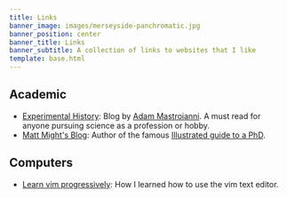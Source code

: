 ```yaml
---
title: Links
banner_image: images/merseyside-panchromatic.jpg
banner_position: center
banner_title: Links
banner_subtitle: A collection of links to websites that I like
template: base.html
---
```


## Academic

* [Experimental History](https://www.experimental-history.com/): Blog by
  [Adam Mastroianni](https://www.adammastroianni.com/). A must read for anyone
  pursuing science as a profession or hobby.
* [Matt Might's Blog](https://matt.might.net/): Author of the famous
  [Illustrated guide to a PhD](https://matt.might.net/articles/phd-school-in-pictures).

## Computers

* [Learn vim progressively](https://yannesposito.com/Scratch/en/blog/Learn-Vim-Progressively/): How I learned how to use the vim text editor.
